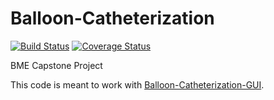 # Balloon-Catheterization
[![Build Status](https://travis-ci.org/omn0mn0m/Balloon-Catheterization.svg?branch=master)](https://travis-ci.org/omn0mn0m/Balloon-Catheterization)
[![Coverage Status](https://coveralls.io/repos/github/omn0mn0m/Balloon-Catheterization/badge.svg?branch=master)](https://coveralls.io/github/omn0mn0m/Balloon-Catheterization?branch=master)

BME Capstone Project

This code is meant to work with [Balloon-Catheterization-GUI](https://github.com/omn0mn0m/Balloon-Catheterization-GUI).
